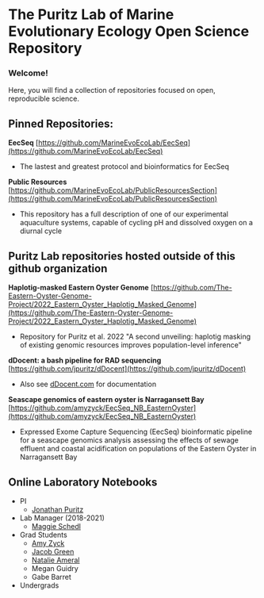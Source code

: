 # The Puritz Lab of Marine Evolutionary Ecology Open Science Repository

### Welcome!

Here, you will find a collection of repositories focused on open, reproducible science.

## Pinned Repositories:

**EecSeq** [https://github.com/MarineEvoEcoLab/EecSeq](https://github.com/MarineEvoEcoLab/EecSeq)
 * The lastest and greatest protocol and bioinformatics for EecSeq

**Public Resources**  [https://github.com/MarineEvoEcoLab/PublicResourcesSection](https://github.com/MarineEvoEcoLab/PublicResourcesSection)
 * This repository has a full description of one of our experimental aquaculture systems, capable of cycling pH and dissolved oxygen on a diurnal cycle

## Puritz Lab repositories hosted outside of this github organization

**Haplotig-masked Eastern Oyster Genome** [https://github.com/The-Eastern-Oyster-Genome-Project/2022_Eastern_Oyster_Haplotig_Masked_Genome](https://github.com/The-Eastern-Oyster-Genome-Project/2022_Eastern_Oyster_Haplotig_Masked_Genome)
 * Repository for Puritz et al. 2022 "A second unveiling: haplotig masking of existing genomic resources improves population-level inference"

**dDocent: a bash pipeline for RAD sequencing** [https://github.com/jpuritz/dDocent](https://github.com/jpuritz/dDocent)
 * Also see [dDocent.com](dDocent.com) for documentation

**Seascape genomics of eastern oyster is Narragansett Bay** [https://github.com/amyzyck/EecSeq_NB_EasternOyster](https://github.com/amyzyck/EecSeq_NB_EasternOyster)
 * Expressed Exome Capture Sequencing (EecSeq) bioinformatic pipeline for a seascape genomics analysis assessing the effects of sewage effluent and coastal acidification on populations of the Eastern Oyster in Narragansett Bay
 
## Online Laboratory Notebooks

- PI
    - [Jonathan Puritz](https://jpuritz.github.io/Puritz_Lab_Notebook/)
- Lab Manager (2018-2021)
    - [Maggie Schedl](https://meschedl.github.io/MES_Puritz_Lab_Notebook/)
- Grad Students
    - [Amy Zyck](https://amyzyck.github.io/AmyZyck_Notebook/)
    - [Jacob Green](https://madmolecularman.github.io/JMG_Puritz_Lab_Notebook/)
    - [Natalie Ameral](https://njameral.github.io/Ameral_Lab_Notebook/)
    - Megan Guidry
    - Gabe Barret
- Undergrads
